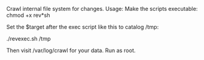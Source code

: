  Crawl internal file system for changes.
 Usage:
 Make the scripts executable: chmod +x rev*sh
 
 Set the $target after the exec script like this to catalog /tmp:
 
 ./revexec.sh /tmp
 
 Then visit /var/log/crawl for your data.
 Run as root.
